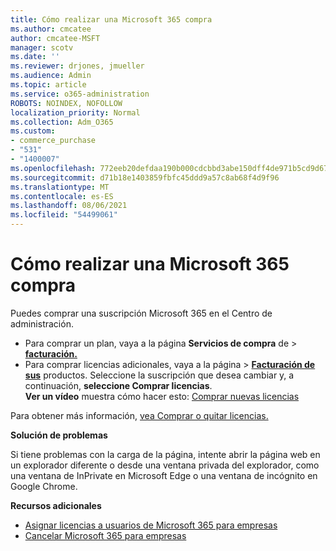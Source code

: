 ```yaml
---
title: Cómo realizar una Microsoft 365 compra
ms.author: cmcatee
author: cmcatee-MSFT
manager: scotv
ms.date: ''
ms.reviewer: drjones, jmueller
ms.audience: Admin
ms.topic: article
ms.service: o365-administration
ROBOTS: NOINDEX, NOFOLLOW
localization_priority: Normal
ms.collection: Adm_O365
ms.custom:
- commerce_purchase
- "531"
- "1400007"
ms.openlocfilehash: 772eeb20defdaa190b000cdcbbd3abe150dff4de971b5cd9d676f261880776a9
ms.sourcegitcommit: d71b18e1403859fbfc45ddd9a57c8ab68f4d9f96
ms.translationtype: MT
ms.contentlocale: es-ES
ms.lasthandoff: 08/06/2021
ms.locfileid: "54499061"
---
```

# <a name="how-to-make-a-microsoft-365-purchase"></a>Cómo realizar una Microsoft 365 compra

Puedes comprar una suscripción Microsoft 365 en el Centro de administración.
  
- Para comprar un plan, vaya a la página **Servicios de compra** de \> **[facturación.](https://go.microsoft.com/fwlink/p/?linkid=868433)**
- Para comprar licencias adicionales,  vaya a la página \> **[Facturación de sus](https://go.microsoft.com/fwlink/p/?linkid=842054)** productos. Seleccione la suscripción que desea cambiar y, a continuación, **seleccione Comprar licencias**.\
**Ver un vídeo** muestra cómo hacer esto: [Comprar nuevas licencias](https://go.microsoft.com/fwlink/p/?linkid=2154857)
  
Para obtener más información, [vea Comprar o quitar licencias.](/microsoft-365/commerce/licenses/buy-licenses)

**Solución de problemas**

Si tiene problemas con la carga de la página, intente abrir la página web en un explorador diferente o desde una ventana privada del explorador, como una ventana de InPrivate en Microsoft Edge o una ventana de incógnito en Google Chrome.

**Recursos adicionales**
  
- [Asignar licencias a usuarios de Microsoft 365 para empresas](/microsoft-365/admin/add-users/add-users)
- [Cancelar Microsoft 365 para empresas](/microsoft-365/commerce/subscriptions/cancel-your-subscription)